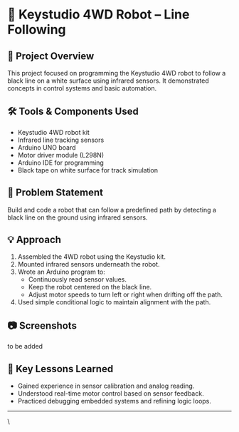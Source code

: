 # 🚗 Keystudio 4WD Robot – Line Following

## 📌 Project Overview

This project focused on programming the Keystudio 4WD robot to follow a black line on a white surface using infrared sensors. It demonstrated concepts in control systems and basic automation.

## 🛠️ Tools & Components Used

- Keystudio 4WD robot kit
- Infrared line tracking sensors
- Arduino UNO board
- Motor driver module (L298N)
- Arduino IDE for programming
- Black tape on white surface for track simulation

## 🎯 Problem Statement

Build and code a robot that can follow a predefined path by detecting a black line on the ground using infrared sensors.

## 💡 Approach

1. Assembled the 4WD robot using the Keystudio kit.
2. Mounted infrared sensors underneath the robot.
3. Wrote an Arduino program to:
   - Continuously read sensor values.
   - Keep the robot centered on the black line.
   - Adjust motor speeds to turn left or right when drifting off the path.
4. Used simple conditional logic to maintain alignment with the path.

## 📷 Screenshots

to be added

## 🔑 Key Lessons Learned

- Gained experience in sensor calibration and analog reading.
- Understood real-time motor control based on sensor feedback.
- Practiced debugging embedded systems and refining logic loops.

---
\
